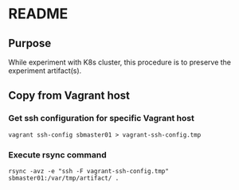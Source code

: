 # README

## Purpose
While experiment with K8s cluster, this procedure is to preserve the experiment artifact(s).

## Copy from Vagrant host

### Get ssh configuration for specific Vagrant host
```
vagrant ssh-config sbmaster01 > vagrant-ssh-config.tmp
```

### Execute rsync command
```
rsync -avz -e "ssh -F vagrant-ssh-config.tmp" sbmaster01:/var/tmp/artifact/ .
```

